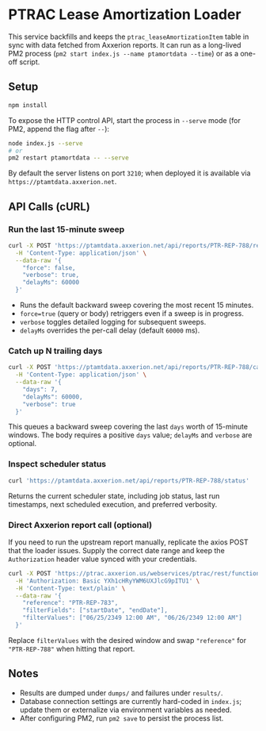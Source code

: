 # PTRAC Lease Amortization Loader

This service backfills and keeps the `ptrac_leaseAmortizationItem` table in sync with data fetched from Axxerion reports. It can run as a long-lived PM2 process (`pm2 start index.js --name ptamortdata --time`) or as a one-off script.

## Setup

```bash
npm install
```

To expose the HTTP control API, start the process in `--serve` mode (for PM2, append the flag after `--`):

```bash
node index.js --serve
# or
pm2 restart ptamortdata -- --serve
```

By default the server listens on port `3210`; when deployed it is available via `https://ptamtdata.axxerion.net`.

## API Calls (cURL)

### Run the last 15-minute sweep

```bash
curl -X POST 'https://ptamtdata.axxerion.net/api/reports/PTR-REP-788/refresh' \
  -H 'Content-Type: application/json' \
  --data-raw '{
    "force": false,
    "verbose": true,
    "delayMs": 60000
  }'
```

- Runs the default backward sweep covering the most recent 15 minutes.
- `force=true` (query or body) retriggers even if a sweep is in progress.
- `verbose` toggles detailed logging for subsequent sweeps.
- `delayMs` overrides the per-call delay (default `60000` ms).

### Catch up N trailing days

```bash
curl -X POST 'https://ptamtdata.axxerion.net/api/reports/PTR-REP-788/catchup' \
  -H 'Content-Type: application/json' \
  --data-raw '{
    "days": 7,
    "delayMs": 60000,
    "verbose": true
  }'
```

This queues a backward sweep covering the last `days` worth of 15-minute windows. The body requires a positive `days` value; `delayMs` and `verbose` are optional.

### Inspect scheduler status

```bash
curl 'https://ptamtdata.axxerion.net/api/reports/PTR-REP-788/status'
```

Returns the current scheduler state, including job status, last run timestamps, next scheduled execution, and preferred verbosity.

### Direct Axxerion report call (optional)

If you need to run the upstream report manually, replicate the axios POST that the loader issues. Supply the correct date range and keep the `Authorization` header value synced with your credentials.

```bash
curl -X POST 'https://ptrac.axxerion.us/webservices/ptrac/rest/functions/completereportresult' \
  -H 'Authorization: Basic YXh1cHRyYWM6UXJlcG9pITU1' \
  -H 'Content-Type: text/plain' \
  --data-raw '{
    "reference": "PTR-REP-783",
    "filterFields": ["startDate", "endDate"],
    "filterValues": ["06/25/2349 12:00 AM", "06/26/2349 12:00 AM"]
  }'
```

Replace `filterValues` with the desired window and swap `"reference"` for `"PTR-REP-788"` when hitting that report.

## Notes

- Results are dumped under `dumps/` and failures under `results/`.
- Database connection settings are currently hard-coded in `index.js`; update them or externalize via environment variables as needed.
- After configuring PM2, run `pm2 save` to persist the process list.
